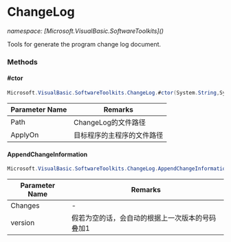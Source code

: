 ﻿# ChangeLog
_namespace: [Microsoft.VisualBasic.SoftwareToolkits](<a href="#" onClick="load('/docs/Microsoft.VisualBasic.SoftwareToolkits/index.md')"></a>)_

Tools for generate the program change log document.



### Methods

#### #ctor
```csharp
Microsoft.VisualBasic.SoftwareToolkits.ChangeLog.#ctor(System.String,System.String)
```


|Parameter Name|Remarks|
|--------------|-------|
|Path|ChangeLog的文件路径|
|ApplyOn|目标程序的主程序的文件路径|


#### AppendChangeInformation
```csharp
Microsoft.VisualBasic.SoftwareToolkits.ChangeLog.AppendChangeInformation(System.Collections.Generic.IEnumerable{System.String},System.Version,System.String)
```


|Parameter Name|Remarks|
|--------------|-------|
|Changes|-|
|version|假若为空的话，会自动的根据上一次版本的号码叠加1|



